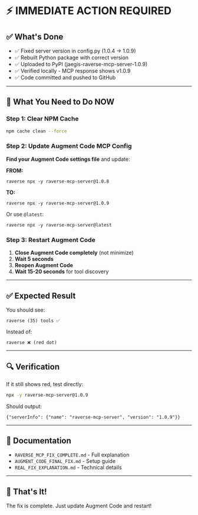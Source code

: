 # ⚡ IMMEDIATE ACTION REQUIRED

## ✅ What's Done

- ✅ Fixed server version in config.py (1.0.4 → 1.0.9)
- ✅ Rebuilt Python package with correct version
- ✅ Uploaded to PyPI (jaegis-raverse-mcp-server-1.0.9)
- ✅ Verified locally - MCP response shows v1.0.9
- ✅ Code committed and pushed to GitHub

---

## 🎯 What You Need to Do NOW

### Step 1: Clear NPM Cache
```bash
npm cache clean --force
```

### Step 2: Update Augment Code MCP Config

**Find your Augment Code settings file** and update:

**FROM:**
```
raverse npx -y raverse-mcp-server@1.0.8
```

**TO:**
```
raverse npx -y raverse-mcp-server@1.0.9
```

Or use `@latest`:
```
raverse npx -y raverse-mcp-server@latest
```

### Step 3: Restart Augment Code

1. **Close Augment Code completely** (not minimize)
2. **Wait 5 seconds**
3. **Reopen Augment Code**
4. **Wait 15-20 seconds** for tool discovery

---

## ✅ Expected Result

You should see:
```
raverse (35) tools ✅
```

Instead of:
```
raverse ❌ (red dot)
```

---

## 🔍 Verification

If it still shows red, test directly:
```bash
npx -y raverse-mcp-server@1.0.9
```

Should output:
```
{"serverInfo": {"name": "raverse-mcp-server", "version": "1.0.9"}}
```

---

## 📝 Documentation

- `RAVERSE_MCP_FIX_COMPLETE.md` - Full explanation
- `AUGMENT_CODE_FINAL_FIX.md` - Setup guide
- `REAL_FIX_EXPLANATION.md` - Technical details

---

## 🚀 That's It!

The fix is complete. Just update Augment Code and restart!

